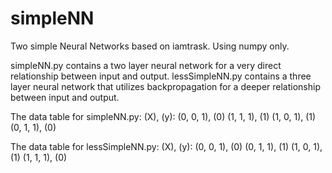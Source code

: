 # simpleNN
Two simple Neural Networks based on iamtrask. Using numpy only.

simpleNN.py contains a two layer neural network for a very direct relationship between input and output.
lessSimpleNN.py contains a three layer neural network that utilizes backpropagation for a deeper relationship between input and output.

The data table for simpleNN.py:
(X), (y):
(0, 0, 1), (0)
(1, 1, 1), (1)
(1, 0, 1), (1)
(0, 1, 1), (0)

The data table for lessSimpleNN.py:
(X), (y):
(0, 0, 1), (0)
(0, 1, 1), (1)
(1, 0, 1), (1)
(1, 1, 1), (0)
